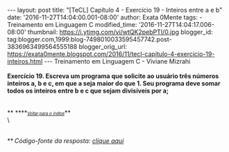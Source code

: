 --- layout: post title: "\[TeCL\] Capítulo 4 - Exercício 19 - Inteiros
entre a e b" date: '2016-11-27T14:04:00.001-08:00' author: Exata 0Mente
tags: - Treinamento em Linguagem C modified\_time:
'2016-11-27T14:04:17.006-08:00' thumbnail:
https://i.ytimg.com/vi/wtQK2pebPTI/0.jpg blogger\_id:
tag:blogger.com,1999:blog-7498010033595457742.post-3836963499564555188
blogger\_orig\_url:
https://exata0mente.blogspot.com/2016/11/tecl-capitulo-4-exercicio-19-inteiros.html
--- Treinamento em Linguagem C - Viviane Mizrahi\
\
**Exercício 19. Escreva um programa que solicite ao usuário três números
inteiros a, b e c, em que a seja maior do que 1. Seu programa deve somar
todos os inteiros entre b e c que sejam divisíveis por a;**\
\
\
** ****<span
style="font-family: &quot;helvetica neue&quot; , &quot;arial&quot; , &quot;helvetica&quot; , sans-serif;"><span
style="font-size: small;">[<span style="font-size: x-small;">*Voltar
para o ín<span
style="font-family: &quot;helvetica neue&quot; , &quot;arial&quot; , &quot;helvetica&quot; , sans-serif;">di<span
style="font-family: &quot;helvetica neue&quot; , &quot;arial&quot; , &quot;helvetica&quot; , sans-serif;">ce</span></span>*</span>](http://exata0mente.blogspot.com/2016/11/indice-do-blog.html)</span></span>**\
\
<div class="separator" style="clear: both; text-align: center;">

</div>

\
**<span
style="font-family: &quot;helvetica neue&quot; , &quot;arial&quot; , &quot;helvetica&quot; , sans-serif;"><span
style="font-size: small;"><span style="font-size: x-small;">*<span
style="font-family: &quot;helvetica neue&quot; , &quot;arial&quot; , &quot;helvetica&quot; , sans-serif;"><span
style="font-family: &quot;helvetica neue&quot; , &quot;arial&quot; , &quot;helvetica&quot; , sans-serif;"> </span></span>*</span></span></span>*Código-fonte
da resposta: [clique aqui](http://adf.ly/1gB6KM)*
